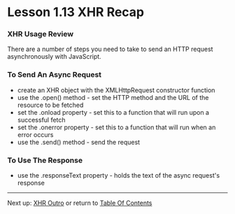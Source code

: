 # Lesson 1.13 XHR Recap

### XHR Usage Review
There are a number of steps you need to take to send an HTTP request asynchronously with JavaScript.

### To Send An Async Request
- create an XHR object with the XMLHttpRequest constructor function
- use the .open() method - set the HTTP method and the URL of the resource to be fetched
- set the .onload property - set this to a function that will run upon a successful fetch
- set the .onerror property - set this to a function that will run when an error occurs
- use the .send() method - send the request

### To Use The Response
- use the .responseText property - holds the text of the async request's response

- - -
Next up: [XHR Outro](ND024_Part3_Lesson01_14.md) or return to [Table Of Contents](./ND024_TableOfContents.md)
